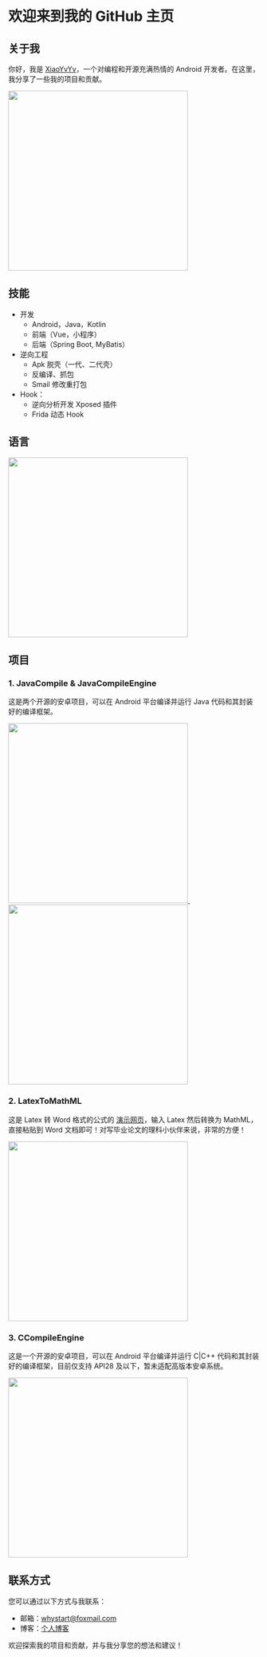 # 欢迎来到我的 GitHub 主页

## 关于我
你好，我是 [XiaoYvYv](https://github.com/xiaoyvyv)，一个对编程和开源充满热情的 Android 开发者。在这里，我分享了一些我的项目和贡献。

<a href="https://github.com/xiaoyvyv">
  <img width="360px" src="https://github-readme-stats.vercel.app/api?username=xiaoyvyv&theme=default&count_private=true&show_icons=true"> 
</a>

## 技能

- 开发
  - Android，Java，Kotlin
  - 前端（Vue，小程序）
  - 后端（Spring Boot, MyBatis）
- 逆向工程
  - Apk 脱壳（一代、二代壳）
  - 反编译、抓包
  - Smail 修改重打包
- Hook：
  - 逆向分析开发 Xposed 插件
  - Frida 动态 Hook

## 语言

<a href="https://github.com/xiaoyvyv">
  <img width="360px" src="https://github-readme-stats.vercel.app/api/top-langs/?username=xiaoyvyv&theme=vue&layout=compact">
</a>

## 项目
### 1. JavaCompile & JavaCompileEngine
这是两个开源的安卓项目，可以在 Android 平台编译并运行 Java 代码和其封装好的编译框架。

<a href="https://github.com/xiaoyvyv/JavaCompile">
  <img width="360px" src="https://github-readme-stats.vercel.app/api/pin/?username=xiaoyvyv&repo=JavaCompile&theme=default_repocard">
</a>
&nbsp;&nbsp;&nbsp;&nbsp;&nbsp;&nbsp;
<a href="https://github.com/xiaoyvyv/JavaCompileEngine">
  <img width="360px" src="https://github-readme-stats.vercel.app/api/pin/?username=xiaoyvyv&repo=JavaCompileEngine&theme=default_repocard">
</a>

### 2. LatexToMathML
这是 Latex 转 Word 格式的公式的 [演示网页](https://web.xiaoyv.com.cn/h5/LatexToMathML/index.html)，输入 Latex 然后转换为 MathML，直接粘贴到 Word 文档即可！对写毕业论文的理科小伙伴来说，非常的方便！

<a href="https://github.com/xiaoyvyv/LatexToMathML">
  <img width="360px" src="https://github-readme-stats.vercel.app/api/pin/?username=xiaoyvyv&repo=LatexToMathML&theme=default_repocard">
</a>

### 3. CCompileEngine
这是一个开源的安卓项目，可以在 Android 平台编译并运行 C|C++ 代码和其封装好的编译框架，目前仅支持 API28 及以下，暂未适配高版本安卓系统。

<a href="https://github.com/xiaoyvyv/CCompileEngine">
  <img width="360px" src="https://github-readme-stats.vercel.app/api/pin/?username=xiaoyvyv&repo=CCompileEngine&theme=default_repocard">
</a>

## 联系方式
您可以通过以下方式与我联系：
- 邮箱：whystart@foxmail.com
- 博客：[个人博客](https://blog.csdn.net/whystart)

欢迎探索我的项目和贡献，并与我分享您的想法和建议！
